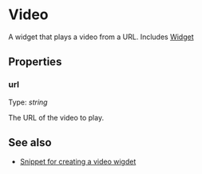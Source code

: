---
---
# Video
A widget that plays a video from a URL.
Includes [Widget](Widget.md)

## Properties
### url
Type: *string*

The URL of the video to play.

## See also
- [Snippet for creating a video wigdet](https://github.com/eclipsesource/tabris-js/blob/v1.8.0/snippets/video/video.js)
